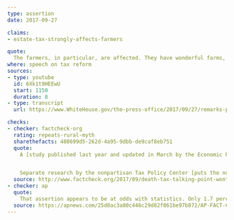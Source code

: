 ```yaml
---
type: assertion
date: 2017-09-27

claims:
- estate-tax-strongly-affects-farmers

quote:
  The farmers, in particular, are affected. They have wonderful farms, but they can’t pay the tax, so they have to sell the farm.
where: speech on tax reform
sources:
- type: youtube
  id: 6Xk1t9HEEwU
  start: 1150
  duration: 8
- type: transcript
  url: https://www.WhiteHouse.gov/the-press-office/2017/09/27/remarks-president-trump-tax-reform-event

checks:
- checker: factcheck-org
  rating: repeats-rural-myth
  sharethefacts: 488699d5-262d-4a95-9dbb-de9caf8eb751
  quote:
    A [study published last year and updated in March by the Economic Research Service](https://www.ers.usda.gov/topics/farm-economy/federal-tax-issues/federal-estate-taxes/) of the U.S. Department of Agriculture estimated that 38,328 farms would become part of estates in 2016, of which only 0.42 percent — 161 estates — would owe any estate tax at all.


    Separate research by the nonpartisan Tax Policy Center [puts the number even lower](http://www.taxpolicycenter.org/sites/default/files/briefing-book/briefing_book_-_chapter_4.pdf). TPC estimates that only 50 farms and closely held businesses will pay any estate tax in 2017.
  source: http://www.factcheck.org/2017/09/death-tax-talking-point-wont-die/
- checker: ap
  quote:
    That assertion appears to be at odds with statistics. Only 1.7 percent of family-farm estates were required to file an estate-tax return in 2016 and only 0.4 percent ended up owing the tax, according to an analysis by the Agriculture Department. Overall, the very rich are affected in particular.
  source: https://apnews.com/25d8ac3a80c446c29d82f861be97b872/AP-FACT-CHECK:-Trump's-tax-plan-is-what-you-make-of-it
---
```


